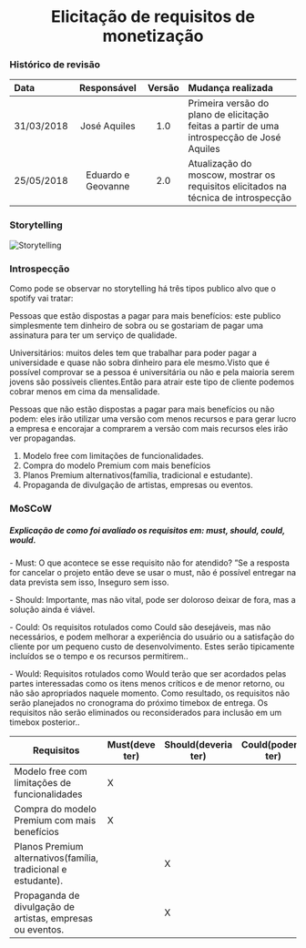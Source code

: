 <h1><center>Elicitação de requisitos de monetização</h1>
<h3>Histórico de revisão</h3>

Data | Responsável | Versão| Mudança realizada|
:--------- | :------:| :--------:| :------------ |
31/03/2018     | José Aquiles |   1.0   |  Primeira versão do plano de elicitação feitas a partir de uma introspecção de José Aquiles  |
25/05/2018 | Eduardo e Geovanne | 2.0 | Atualização do moscow, mostrar os requisitos elicitados na técnica de introspecção |

### Storytelling

![Storytelling](https://raw.githubusercontent.com/wiki/SpotifyApp/Spotify/storytelling.jpg)

### Introspecção

Como pode se observar no storytelling há três tipos publico alvo que o spotify vai tratar:

Pessoas que estão dispostas a pagar para mais benefícios: este publico simplesmente tem dinheiro de sobra ou se gostariam de pagar uma assinatura para ter um serviço de qualidade.

Universitários: muitos deles tem que trabalhar para poder pagar a universidade e quase não sobra dinheiro para ele mesmo.Visto que é possível comprovar se a pessoa é universitária ou não e pela maioria serem jovens são possiveis clientes.Então para atrair este tipo de cliente podemos cobrar menos em cima da mensalidade.

Pessoas que não estão dispostas a pagar para mais benefícios ou não podem: eles irão utilizar uma versão com menos recursos e para gerar lucro a empresa e encorajar a comprarem a versão com mais recursos eles irão ver propagandas.

1. Modelo free com limitações de funcionalidades. <br />
2. Compra do modelo Premium com mais benefícios  <br />
3. Planos Premium alternativos(família, tradicional e estudante). <br />
4. Propaganda de divulgação de artistas, empresas ou eventos. <br />


### MoSCoW

<h5>Explicação de como foi avaliado os requisitos em: must, should, could, would.</h5>
<p>
- Must: O que acontece se esse requisito não for atendido? ”Se a resposta for cancelar o projeto então deve se usar o must, não é possível entregar na data prevista sem isso, Inseguro sem isso.
</p>
<p>
- Should: Importante, mas não vital, pode ser doloroso deixar de fora, mas a solução ainda é viável.
</p>
<p>
- Could: Os requisitos rotulados como Could são desejáveis, mas não necessários, e podem melhorar a experiência do usuário ou a satisfação do cliente por um pequeno custo de desenvolvimento. Estes serão tipicamente incluídos se o tempo e os recursos permitirem..
</p>
<p>
- Would: Requisitos rotulados como Would terão que ser acordados pelas partes interessadas como os itens menos críticos e de menor retorno, ou não são apropriados naquele momento. Como resultado, os requisitos não serão planejados no cronograma do próximo timebox de entrega. Os requisitos não serão eliminados ou reconsiderados para inclusão em um timebox posterior..
</p>

Requisitos|Must(deve ter)|Should(deveria ter)  |Could(poderia ter)  |Would(seria legal ter)|
---------------- |---------------- | ---------------| ------------------| ---------------------- |
Modelo free com limitações de funcionalidades | X | | | |
Compra do modelo Premium com mais benefícios  | X | | | |
Planos Premium alternativos(família, tradicional e estudante). | | X | | |
Propaganda de divulgação de artistas, empresas ou eventos. | | X | | |
